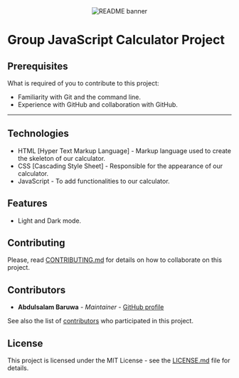 <div align="center">
  <img src="./assets/images/readme-banner.png" alt="README banner"/>
</div>

# Group JavaScript Calculator Project 

## Prerequisites
What is required of you to contribute to this project:

* Familiarity with Git and the command line.
* Experience with GitHub and collaboration with GitHub.
---
## Technologies
* HTML [Hyper Text Markup Language] - Markup language used to create the skeleton of our calculator.
* CSS  [Cascading Style Sheet] - Responsible for the appearance of our calculator.
* JavaScript - To add functionalities to our calculator.

## Features
* Light and Dark mode.

## Contributing

Please, read [CONTRIBUTING.md](CONTRIBUTING.md) for details on how to collaborate on this project.

## Contributors
* **Abdulsalam Baruwa** - *Maintainer* - [GitHub profile](https://github.com/dmystical-coder)

See also the list of [contributors](CONTRIBUTORS.md) who participated in this project.

## License

This project is licensed under the MIT License - see the [LICENSE.md](LICENSE.md) file for details.
